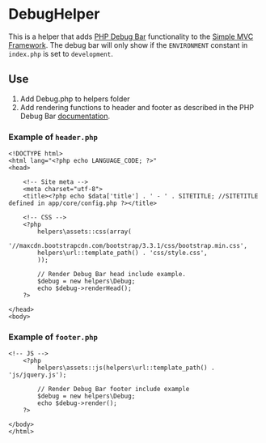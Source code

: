# DebugHelper

This is a helper that adds [PHP Debug Bar](http://phpdebugbar.com/) functionality to the [Simple MVC Framework](https://github.com/simple-mvc-framework/v2). The debug bar will only show if the `ENVIRONMENT` constant in `index.php` is set to `development`.

## Use

1. Add Debug.php to helpers folder
2. Add rendering functions to header and footer as described in the PHP Debug Bar [documentation](http://phpdebugbar.com/docs/readme.html#quick-start).

### Example of `header.php`

```HTML+PHP
<!DOCTYPE html>
<html lang="<?php echo LANGUAGE_CODE; ?>"
<head>

    <!-- Site meta -->
    <meta charset="utf-8">
    <title><?php echo $data['title'] . ' - ' . SITETITLE; //SITETITLE defined in app/core/config.php ?></title>

    <!-- CSS -->
    <?php
        helpers\assets::css(array(
        '//maxcdn.bootstrapcdn.com/bootstrap/3.3.1/css/bootstrap.min.css',
        helpers\url::template_path() . 'css/style.css',
        ));

        // Render Debug Bar head include example.
        $debug = new helpers\Debug;
        echo $debug->renderHead();
    ?>

</head>
<body>
```

### Example of `footer.php`

```HTML+PHP
<!-- JS -->
    <?php
        helpers\assets::js(helpers\url::template_path() . 'js/jquery.js');

        // Render Debug Bar footer include example
        $debug = new helpers\Debug;
        echo $debug->render();
    ?>

</body>
</html>
```
